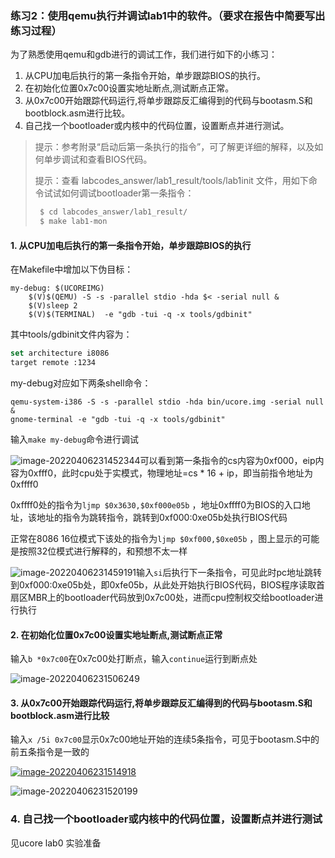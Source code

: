 ### 练习2：使用qemu执行并调试lab1中的软件。（要求在报告中简要写出练习过程）

为了熟悉使用qemu和gdb进行的调试工作，我们进行如下的小练习：

1. 从CPU加电后执行的第一条指令开始，单步跟踪BIOS的执行。
2. 在初始化位置0x7c00设置实地址断点,测试断点正常。
3. 从0x7c00开始跟踪代码运行,将单步跟踪反汇编得到的代码与bootasm.S和 bootblock.asm进行比较。
4. 自己找一个bootloader或内核中的代码位置，设置断点并进行测试。

> 提示：参考附录“启动后第一条执行的指令”，可了解更详细的解释，以及如何单步调试和查看BIOS代码。
>
> 提示：查看 labcodes_answer/lab1_result/tools/lab1init 文件，用如下命令试试如何调试bootloader第一条指令：
>
> ```bash
>  $ cd labcodes_answer/lab1_result/
>  $ make lab1-mon
> ```
> 



#### 1. 从CPU加电后执行的第一条指令开始，单步跟踪BIOS的执行

在Makefile中增加以下伪目标：

```shell
my-debug: $(UCOREIMG)
	$(V)$(QEMU) -S -s -parallel stdio -hda $< -serial null &
	$(V)sleep 2
	$(V)$(TERMINAL)  -e "gdb -tui -q -x tools/gdbinit"
```

其中tools/gdbinit文件内容为：

```cmake
set architecture i8086
target remote :1234
```

my-debug对应如下两条shell命令：

```shell
qemu-system-i386 -S -s -parallel stdio -hda bin/ucore.img -serial null &
gnome-terminal -e "gdb -tui -q -x tools/gdbinit"
```

输入`make my-debug`命令进行调试

![image-20220406231452344](https://happychan.oss-cn-shenzhen.aliyuncs.com/img/pic/202204062314409.png)可以看到第一条指令的cs内容为0xf000，eip内容为0xfff0，此时cpu处于实模式，物理地址=cs * 16 + ip，即当前指令地址为0xffff0

0xffff0处的指令为`ljmp $0x3630,$0xf000e05b` ，地址0xffff0为BIOS的入口地址，该地址的指令为跳转指令，跳转到0xf000:0xe05b处执行BIOS代码

正常在8086 16位模式下该处的指令为`ljmp $0xf000,$0xe05b` ，图上显示的可能是按照32位模式进行解释的，和预想不太一样

![image-20220406231459191](https://happychan.oss-cn-shenzhen.aliyuncs.com/img/pic/202204062314243.png)输入`si`后执行下一条指令，可见此时pc地址跳转到0xf000:0xe05b处，即0xfe05b，从此处开始执行BIOS代码，BIOS程序读取首扇区MBR上的bootloader代码放到0x7c00处，进而cpu控制权交给bootloader进行执行

#### 2. 在初始化位置0x7c00设置实地址断点,测试断点正常

输入`b *0x7c00`在0x7c00处打断点，输入`continue`运行到断点处

![image-20220406231506249](https://happychan.oss-cn-shenzhen.aliyuncs.com/img/pic/202204062315315.png)



#### 3. 从0x7c00开始跟踪代码运行,将单步跟踪反汇编得到的代码与bootasm.S和 bootblock.asm进行比较

输入`x /5i 0x7c00`显示0x7c00地址开始的连续5条指令，可见于bootasm.S中的前五条指令是一致的

[![image-20220406231514918](https://happychan.oss-cn-shenzhen.aliyuncs.com/img/pic/202204062315976.png)](https://img2020.cnblogs.com/blog/1159891/202007/1159891-20200716105340625-1642079072.png)

![image-20220406231520199](https://happychan.oss-cn-shenzhen.aliyuncs.com/img/pic/202204062315255.png)

### 4. 自己找一个bootloader或内核中的代码位置，设置断点并进行测试

见ucore lab0 实验准备
